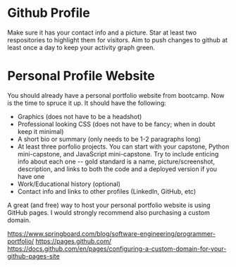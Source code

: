 # Github Profile

Make sure it has your contact info and a picture. Star at least two respositories to highlight them for visitors. Aim to push changes to github at least once a day to keep your activity graph green.

# Personal Profile Website

You should already have a personal portfolio website from bootcamp. Now is the time to spruce it up. It should have the following:

- Graphics (does not have to be a headshot)
- Professional looking CSS (does not have to be fancy; when in doubt keep it minimal)
- A short bio or summary (only needs to be 1-2 paragraphs long)
- At least three porfolio projects. You can start with your capstone, Python mini-capstone, and JavaScript mini-capstone. Try to include enticing info about each one -- gold standard is a name, picture/screenshot, description, and links to both the code and a deployed version if you have one
- Work/Educational history (optional)
- Contact info and links to other profiles (LinkedIn, GitHub, etc)

A great (and free) way to host your personal portfolio website is using GitHub pages. I would strongly recommend also purchasing a custom domain.

https://www.springboard.com/blog/software-engineering/programmer-portfolio/
https://pages.github.com/
https://docs.github.com/en/pages/configuring-a-custom-domain-for-your-github-pages-site
